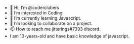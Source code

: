 - 👋 Hi, I’m @coderclubers
- 👀 I’m interested in Coding.
- 🌱 I’m currently learning Javascript.
- 💞️ I’m looking to collaborate on a project.
- 📫 How to reach me jitterings#7393 discord.
- I am 13-years-old and have basic knowledge of javascript.
